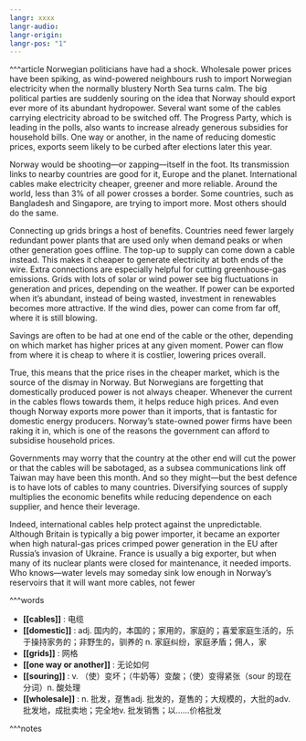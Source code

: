 ```yaml
---
langr: xxxx
langr-audio: 
langr-origin: 
langr-pos: "1"
---
```


^^^article
Norwegian politicians have had a shock. Wholesale power prices have been spiking, as wind-powered neighbours rush to import Norwegian electricity when the normally blustery North Sea turns calm. The big political parties are suddenly souring on the idea that Norway should export ever more of its abundant hydropower. Several want some of the cables carrying electricity abroad to be switched off. The Progress Party, which is leading in the polls, also wants to increase already generous subsidies for household bills. One way or another, in the name of reducing domestic prices, exports seem likely to be curbed after elections later this year.

Norway would be shooting—or zapping—itself in the foot. Its transmission links to nearby countries are good for it, Europe and the planet. International cables make electricity cheaper, greener and more reliable. Around the world, less than 3% of all power crosses a border. Some countries, such as Bangladesh and Singapore, are trying to import more. Most others should do the same.

Connecting up grids brings a host of benefits. Countries need fewer largely redundant power plants that are used only when demand peaks or when other generation goes offline. The top-up to supply can come down a cable instead. This makes it cheaper to generate electricity at both ends of the wire. Extra connections are especially helpful for cutting greenhouse-gas emissions. Grids with lots of solar or wind power see big fluctuations in generation and prices, depending on the weather. If power can be exported when it’s abundant, instead of being wasted, investment in renewables becomes more attractive. If the wind dies, power can come from far off, where it is still blowing.

Savings are often to be had at one end of the cable or the other, depending on which market has higher prices at any given moment. Power can flow from where it is cheap to where it is costlier, lowering prices overall.

True, this means that the price rises in the cheaper market, which is the source of the dismay in Norway. But Norwegians are forgetting that domestically produced power is not always cheaper. Whenever the current in the cables flows towards them, it helps reduce high prices. And even though Norway exports more power than it imports, that is fantastic for domestic energy producers. Norway’s state-owned power firms have been raking it in, which is one of the reasons the government can afford to subsidise household prices.

Governments may worry that the country at the other end will cut the power or that the cables will be sabotaged, as a subsea communications link off Taiwan may have been this month. And so they might—but the best defence is to have lots of cables to many countries. Diversifying sources of supply multiplies the economic benefits while reducing dependence on each supplier, and hence their leverage.

Indeed, international cables help protect against the unpredictable. Although Britain is typically a big power importer, it became an exporter when high natural-gas prices crimped power generation in the EU after Russia’s invasion of Ukraine. France is usually a big exporter, but when many of its nuclear plants were closed for maintenance, it needed imports. Who knows—water levels may someday sink low enough in Norway’s reservoirs that it will want more cables, not fewer

^^^words
+ **[[cables]]** : 电缆
+ **[[domestic]]** : adj. 国内的，本国的；家用的，家庭的；喜爱家庭生活的，乐于操持家务的；非野生的，驯养的
n. 家庭纠纷，家庭矛盾；佣人，家
+ **[[grids]]** : 网格
+ **[[one way or another]]** : 无论如何
+ **[[souring]]** : v. （使）变坏；（牛奶等）变酸；（使）变得紧张（sour 的现在分词）n. 酸处理
+ **[[wholesale]]** : n. 批发，趸售adj. 批发的，趸售的；大规模的，大批的adv. 批发地，成批卖地；完全地v. 批发销售；以……价格批发

^^^notes